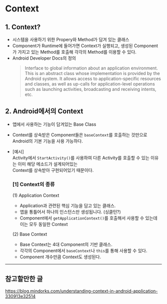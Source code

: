 # Context

## 1. Context?
- 시스템을 사용하기 위한 Propery와 Method가 담겨 있는 클래스
- Component가 Runtime에 들어가면 Context가 실행되고, 생성된 Component가 가지고 있는 Method를 호출해 각각의 Method를 이용할 수 있다.
- Android Developer Docs의 정의 
  >Interface to global information about an application environment. This is an abstract class whose implementation is provided by the Android system. It allows access to application-specific resources and classes, as well as up-calls for application-level operations such as launching activities, broadcasting and receiving intents, etc.

## 2. Android에서의 Context
- 앱에서 사용하는 기능이 담겨있는 Base Class
- Context를 상속받은 Component들은 ``baseContext``를 호출하는 것만으로 Android의 기본 기능을 사용 가능하다.
- [예시] \
  Activity에서 ``StartActivity()``를 사용하여 다른 Activity를 호출할 수 있는 이유는 이미 해당 메소드가 설계되어있는\
  Context를 상속받아 구현되어있기 때문이다.
  
  ### [1] Context의 종류  
  (1) Application Context 
  - Application과 관련된 핵심 기능을 담고 있는 클래스.
  - 앱을 통틀어서 하나의 인스턴스만 생성됩니다. (싱클턴?)
  - Component에서 `getApplicationContext()`를 호출해서 사용할 수 있는데 이는 모두 동일한 Context

  (2) Base Context
  - Base Context는 4대 Component의 기반 클래스.
  - 각각의 Component에서 `baseContext`나 `this`를 통해 사용할 수 있다.
  - Component 개수만큼 Context도 생성된다.





---------------
## 참고할만한 글

https://blog.mindorks.com/understanding-context-in-android-application-330913e32514

